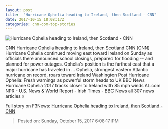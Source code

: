 ```yaml
---
layout: post
title:  "Hurricane Ophelia heading to Ireland, then Scotland - CNN"
date: 2017-10-15 18:08:17Z
categories: cnn-com-top-stories
---
```


![Hurricane Ophelia heading to Ireland, then Scotland - CNN](http://cdn.cnn.com/cnnnext/dam/assets/171012114915-weather-ophelia-satellite-super-tease.jpg)

CNN Hurricane Ophelia heading to Ireland, then Scotland CNN (CNN) Hurricane Ophelia continued moving east toward Ireland on Sunday as officials there announced school closings, prepared for flooding -- and planned for power outages. Ophelia's position is the farthest east that a major hurricane has traveled in ... Ophelia, strongest eastern Atlantic hurricane on record, roars toward Ireland Washington Post Hurricane Ophelia: Fresh warnings as powerful storm heads to UK BBC News Hurricane Ophelia 2017 tracks closer to Ireland with 85 mph winds AL.com NPR - U.S. News & World Report - Irish Times - BBC News all 307 news articles »


Full story on F3News: [Hurricane Ophelia heading to Ireland, then Scotland - CNN](http://www.f3nws.com/n/PBFCbB)

> Posted on: Sunday, October 15, 2017 6:08:17 PM

